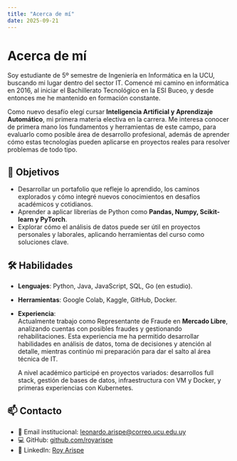 ```yaml
---
title: "Acerca de mí"
date: 2025-09-21
---
```


# Acerca de mí

Soy estudiante de 5º semestre de Ingeniería en Informática en la UCU, buscando mi lugar dentro del sector IT. Comencé mi camino en informática en 2016, al iniciar el Bachillerato Tecnológico en la ESI Buceo, y desde entonces me he mantenido en formación constante.  

Como nuevo desafío elegí cursar **Inteligencia Artificial y Aprendizaje Automático**, mi primera materia electiva en la carrera. Me interesa conocer de primera mano los fundamentos y herramientas de este campo, para evaluarlo como posible área de desarrollo profesional, además de aprender cómo estas tecnologías pueden aplicarse en proyectos reales para resolver problemas de todo tipo.

## 🎯 Objetivos
- Desarrollar un portafolio que refleje lo aprendido, los caminos explorados y cómo integré nuevos conocimientos en desafíos académicos y cotidianos.  
- Aprender a aplicar librerías de Python como **Pandas, Numpy, Scikit-learn y PyTorch**.  
- Explorar cómo el análisis de datos puede ser útil en proyectos personales y laborales, aplicando herramientas del curso como soluciones clave.  

## 🛠️ Habilidades
- **Lenguajes**: Python, Java, JavaScript, SQL, Go (en estudio).  
- **Herramientas**: Google Colab, Kaggle, GitHub, Docker.  
- **Experiencia**:  
  Actualmente trabajo como Representante de Fraude en **Mercado Libre**, analizando cuentas con posibles fraudes y gestionando rehabilitaciones. Esta experiencia me ha permitido desarrollar habilidades en análisis de datos, toma de decisiones y atención al detalle, mientras continúo mi preparación para dar el salto al área técnica de IT.  
  
  A nivel académico participé en proyectos variados: desarrollos full stack, gestión de bases de datos, infraestructura con VM y Docker, y primeras experiencias con Kubernetes.

## 📫 Contacto
- 📧 Email institucional: leonardo.arispe@correo.ucu.edu.uy  
- 💻 GitHub: [github.com/royarispe](https://github.com/royarispe)  
- 🔗 LinkedIn: [Roy Arispe](https://www.linkedin.com/in/royarispe/)  
